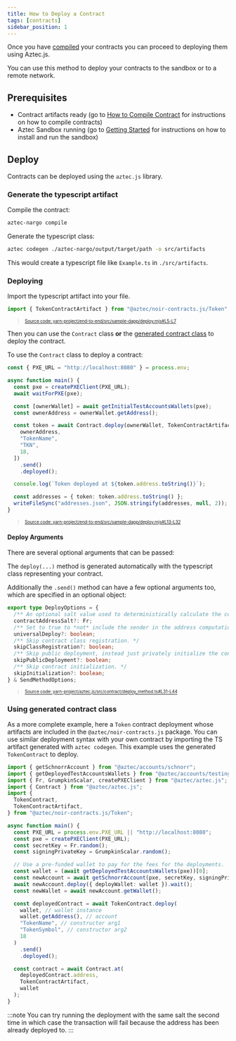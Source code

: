 ```yaml
---
title: How to Deploy a Contract
tags: [contracts]
sidebar_position: 1
---
```


Once you have [compiled](../smart_contracts/how_to_compile_contract.md) your contracts you can proceed to deploying them using Aztec.js.

You can use this method to deploy your contracts to the sandbox or to a remote network.

## Prerequisites

- Contract artifacts ready (go to [How to Compile Contract](../smart_contracts/how_to_compile_contract.md) for instructions on how to compile contracts)
- Aztec Sandbox running (go to [Getting Started](../../getting_started.md) for instructions on how to install and run the sandbox)

## Deploy

Contracts can be deployed using the `aztec.js` library.

### Generate the typescript artifact

Compile the contract:

```bash
aztec-nargo compile
```

Generate the typescript class:

```bash
aztec codegen ./aztec-nargo/output/target/path -o src/artifacts
```

This would create a typescript file like `Example.ts` in `./src/artifacts`.

### Deploying

Import the typescript artifact into your file.

```typescript title="import_artifact" showLineNumbers
import { TokenContractArtifact } from "@aztec/noir-contracts.js/Token";
```

> <sup><sub><a href="https://github.com/AztecProtocol/aztec-packages/blob/alpha-testnet/yarn-project/end-to-end/src/sample-dapp/deploy.mjs#L5-L7" target="_blank" rel="noopener noreferrer">Source code: yarn-project/end-to-end/src/sample-dapp/deploy.mjs#L5-L7</a></sub></sup>

Then you can use the `Contract` class **or** the [generated contract class](#using-generated-contract-class) to deploy the contract.

To use the `Contract` class to deploy a contract:

```typescript title="dapp-deploy" showLineNumbers
const { PXE_URL = "http://localhost:8080" } = process.env;

async function main() {
  const pxe = createPXEClient(PXE_URL);
  await waitForPXE(pxe);

  const [ownerWallet] = await getInitialTestAccountsWallets(pxe);
  const ownerAddress = ownerWallet.getAddress();

  const token = await Contract.deploy(ownerWallet, TokenContractArtifact, [
    ownerAddress,
    "TokenName",
    "TKN",
    18,
  ])
    .send()
    .deployed();

  console.log(`Token deployed at ${token.address.toString()}`);

  const addresses = { token: token.address.toString() };
  writeFileSync("addresses.json", JSON.stringify(addresses, null, 2));
}
```

> <sup><sub><a href="https://github.com/AztecProtocol/aztec-packages/blob/alpha-testnet/yarn-project/end-to-end/src/sample-dapp/deploy.mjs#L13-L32" target="_blank" rel="noopener noreferrer">Source code: yarn-project/end-to-end/src/sample-dapp/deploy.mjs#L13-L32</a></sub></sup>

#### Deploy Arguments

There are several optional arguments that can be passed:

The `deploy(...)` method is generated automatically with the typescript class representing your contract.

Additionally the `.send()` method can have a few optional arguments too, which are specified in an optional object:

```typescript title="deploy_options" showLineNumbers
export type DeployOptions = {
  /** An optional salt value used to deterministically calculate the contract address. */
  contractAddressSalt?: Fr;
  /** Set to true to *not* include the sender in the address computation. */
  universalDeploy?: boolean;
  /** Skip contract class registration. */
  skipClassRegistration?: boolean;
  /** Skip public deployment, instead just privately initialize the contract. */
  skipPublicDeployment?: boolean;
  /** Skip contract initialization. */
  skipInitialization?: boolean;
} & SendMethodOptions;
```

> <sup><sub><a href="https://github.com/AztecProtocol/aztec-packages/blob/alpha-testnet/yarn-project/aztec.js/src/contract/deploy_method.ts#L31-L44" target="_blank" rel="noopener noreferrer">Source code: yarn-project/aztec.js/src/contract/deploy_method.ts#L31-L44</a></sub></sup>

### Using generated contract class

As a more complete example, here a `Token` contract deployment whose artifacts are included in the `@aztec/noir-contracts.js` package. You can use similar deployment syntax with your own contract by importing the TS artifact generated with `aztec codegen`. This example uses the generated `TokenContract` to deploy.

```ts
import { getSchnorrAccount } from "@aztec/accounts/schnorr";
import { getDeployedTestAccountsWallets } from "@aztec/accounts/testing";
import { Fr, GrumpkinScalar, createPXEClient } from "@aztec/aztec.js";
import { Contract } from "@aztec/aztec.js";
import {
  TokenContract,
  TokenContractArtifact,
} from "@aztec/noir-contracts.js/Token";

async function main() {
  const PXE_URL = process.env.PXE_URL || "http://localhost:8080";
  const pxe = createPXEClient(PXE_URL);
  const secretKey = Fr.random();
  const signingPrivateKey = GrumpkinScalar.random();

  // Use a pre-funded wallet to pay for the fees for the deployments.
  const wallet = (await getDeployedTestAccountsWallets(pxe))[0];
  const newAccount = await getSchnorrAccount(pxe, secretKey, signingPrivateKey);
  await newAccount.deploy({ deployWallet: wallet }).wait();
  const newWallet = await newAccount.getWallet();

  const deployedContract = await TokenContract.deploy(
    wallet, // wallet instance
    wallet.getAddress(), // account
    "TokenName", // constructor arg1
    "TokenSymbol", // constructor arg2
    18
  )
    .send()
    .deployed();

  const contract = await Contract.at(
    deployedContract.address,
    TokenContractArtifact,
    wallet
  );
}
```

:::note
You can try running the deployment with the same salt the second time in which case the transaction will fail because the address has been already deployed to.
:::
